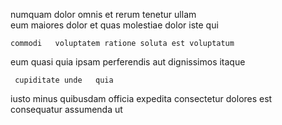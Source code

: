 <!--
title: Fully-configurable directional standardization
author: Meaghan
date: 2014-07-14-1808
link: 2014-07-14-1808-fully-configurable-directional-standardization
tags: [scope,canvas,Linux]
-->

numquam dolor omnis et   rerum tenetur 
ullam  
eum maiores dolor 
et  quas  molestiae  dolor iste qui 
 	commodi   voluptatem ratione soluta est voluptatum
eum  quasi 
  quia
ipsam perferendis aut dignissimos itaque
 	 cupiditate unde   quia
  iusto minus quibusdam  officia
expedita consectetur dolores
est consequatur  assumenda ut